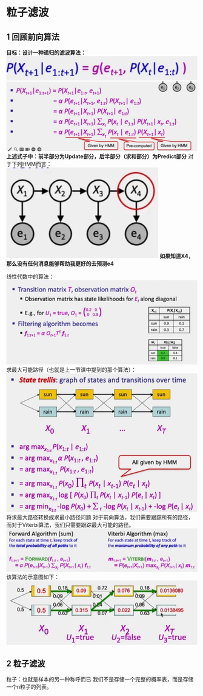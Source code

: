 # 粒子滤波
## 1 回顾前向算法
**目标：设计一种递归的滤波算法：**
![alt text](./img/image-163.png)
![alt text](./img/image-164.png)
**上述式子中：前半部分为Update部分，后半部分（求和部分）为Predict部分**
对于下列HMM而言：
![alt text](./img/image-162.png)
**如果知道X4，那么没有任何消息能够帮助我更好的去预测e4**

线性代数中的算法：
![alt text](./img/image-165.png)
求最大可能路径（也就是上一节课中提到的那个算法）：
![alt text](./img/image-166.png)
将求最大路径转换成求最小路径问题 
对于前向算法，我们需要跟踪所有的路径，而对于Viterbi算法，我们只需要跟踪最大可能的路径。
![alt text](./img/image-167.png)
该算法的示意图如下：
![alt text](./img/image-168.png)
## 2 粒子滤波
粒子：也就是样本的另一种称呼而已
我们不是存储一个完整的概率表，而是存储一个n粒子的列表。